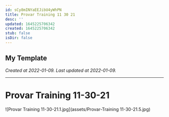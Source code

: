 ```yaml
---
id: sCy8mINYaEEJibU4yWhPN
title: Provar Training 11 30 21
desc: ''
updated: 1645225706342
created: 1645225706342
stub: false
isDir: false
---
```

My Template
---

_Created at 2022-01-09._
_Last updated at 2022-01-09._




---

# Provar Training 11-30-21


![Provar Training 11-30-21.1.jpg](assets/Provar-Training 11-30-21.5.jpg)

